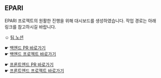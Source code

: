 ## EPARI


EPARI 프로젝트의 원활한 진행을 위해 대시보드를 생성하였습니다.
작업 경로는 아래 링크를 참고하시길 바랍니다.

☺︎ [팀 노션](https://www.notion.so/ERMES-12787bb9c661802e847ae5e3411feafa?pvs=4)

☛ [백엔드 PR 바로가기](https://github.com/SeSAC-Ermes/Epari-backend/pulls) <br>
☛ [백엔드 프로젝트 바로가기](https://github.com/orgs/SeSAC-Ermes/projects/8) <br>

☛ [프론트엔드 PR 바로가기](https://github.com/SeSAC-Ermes/Epari-frontend/pulls) <br>
☛ [프론트엔드 프로젝트 바로가기](https://github.com/orgs/SeSAC-Ermes/projects/2) <br>
